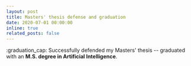 ```yaml
---
layout: post
title: Masters' thesis defense and graduation
date: 2020-07-01 00:00:00
inline: true
related_posts: false
---
```


:graduation_cap: Successfully defended my Masters' thesis -- graduated with an **M.S. degree in Artificial Intelligence**.